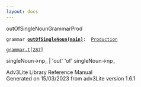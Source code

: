 ```yaml
---
layout: docs
---
```

<span class="title">outOfSingleNoun</span><span class="type">GrammarProd</span>

`grammar `**[`outOfSingleNoun(main)`](../object/outOfSingleNoun(main).html)**` :   `[`Production`](../object/Production.html)

[`grammar.t`](../file/grammar.t.html)`[`[`287`](../source/grammar.t.html#287)`]`

<div class="gramrule">

singleNoun-\>np\_ \| 'out' 'of' singleNoun-\>np\_

</div>

<div class="ftr">

Adv3Lite Library Reference Manual  
Generated on 15/03/2023 from adv3Lite version 1.6.1

</div>
